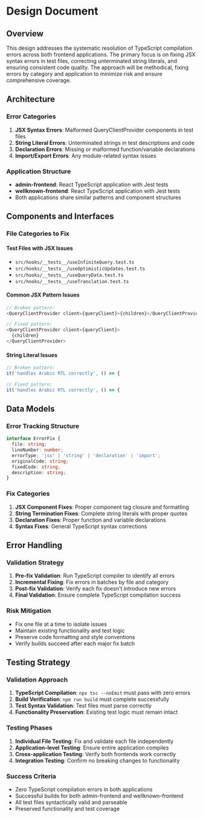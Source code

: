 # Design Document

## Overview

This design addresses the systematic resolution of TypeScript compilation errors across both frontend applications. The primary focus is on fixing JSX syntax errors in test files, correcting unterminated string literals, and ensuring consistent code quality. The approach will be methodical, fixing errors by category and application to minimize risk and ensure comprehensive coverage.

## Architecture

### Error Categories
1. **JSX Syntax Errors**: Malformed QueryClientProvider components in test files
2. **String Literal Errors**: Unterminated strings in test descriptions and code
3. **Declaration Errors**: Missing or malformed function/variable declarations
4. **Import/Export Errors**: Any module-related syntax issues

### Application Structure
- **admin-frontend**: React TypeScript application with Jest tests
- **wellknown-frontend**: React TypeScript application with Jest tests
- Both applications share similar patterns and component structures

## Components and Interfaces

### File Categories to Fix

#### Test Files with JSX Issues
- `src/hooks/__tests__/useInfiniteQuery.test.ts`
- `src/hooks/__tests__/useOptimisticUpdates.test.ts`
- `src/hooks/__tests__/useQueryData.test.ts`
- `src/hooks/__tests__/useTranslation.test.ts`

#### Common JSX Pattern Issues
```typescript
// Broken pattern:
<QueryClientProvider client={queryClient}>{children}</QueryClientProvider>

// Fixed pattern:
<QueryClientProvider client={queryClient}>
  {children}
</QueryClientProvider>
```

#### String Literal Issues
```typescript
// Broken pattern:
it('handles Arabic RTL correctly', () => {

// Fixed pattern:
it('handles Arabic RTL correctly', () => {
```

## Data Models

### Error Tracking Structure
```typescript
interface ErrorFix {
  file: string;
  lineNumber: number;
  errorType: 'jsx' | 'string' | 'declaration' | 'import';
  originalCode: string;
  fixedCode: string;
  description: string;
}
```

### Fix Categories
1. **JSX Component Fixes**: Proper component tag closure and formatting
2. **String Termination Fixes**: Complete string literals with proper quotes
3. **Declaration Fixes**: Proper function and variable declarations
4. **Syntax Fixes**: General TypeScript syntax corrections

## Error Handling

### Validation Strategy
1. **Pre-fix Validation**: Run TypeScript compiler to identify all errors
2. **Incremental Fixing**: Fix errors in batches by file and category
3. **Post-fix Validation**: Verify each fix doesn't introduce new errors
4. **Final Validation**: Ensure complete TypeScript compilation success

### Risk Mitigation
- Fix one file at a time to isolate issues
- Maintain existing functionality and test logic
- Preserve code formatting and style conventions
- Verify builds succeed after each major fix batch

## Testing Strategy

### Validation Approach
1. **TypeScript Compilation**: `npx tsc --noEmit` must pass with zero errors
2. **Build Verification**: `npm run build` must complete successfully
3. **Test Syntax Validation**: Test files must parse correctly
4. **Functionality Preservation**: Existing test logic must remain intact

### Testing Phases
1. **Individual File Testing**: Fix and validate each file independently
2. **Application-level Testing**: Ensure entire application compiles
3. **Cross-application Testing**: Verify both frontends work correctly
4. **Integration Testing**: Confirm no breaking changes to functionality

### Success Criteria
- Zero TypeScript compilation errors in both applications
- Successful builds for both admin-frontend and wellknown-frontend
- All test files syntactically valid and parseable
- Preserved functionality and test coverage